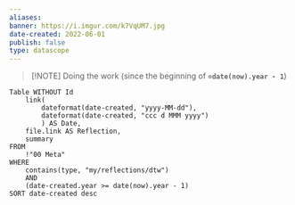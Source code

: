 ```yaml
---
aliases: 
banner: https://i.imgur.com/k7VqUM7.jpg
date-created: 2022-06-01
publish: false
type: datascope
---
```

> [!NOTE] Doing the work (since the beginning of **`=date(now).year - 1`**)

```dataview
Table WITHOUT Id
    link(
        dateformat(date-created, "yyyy-MM-dd"), 
        dateformat(date-created, "ccc d MMM yyyy")
        ) AS Date,
    file.link AS Reflection,
    summary
FROM 
    !"00 Meta"
WHERE 
    contains(type, "my/reflections/dtw")  
    AND
    (date-created.year >= date(now).year - 1)
SORT date-created desc
```
